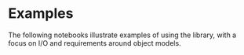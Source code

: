 # Examples

The following notebooks illustrate examples of using the library, with a focus on I/O and requirements around object models.

